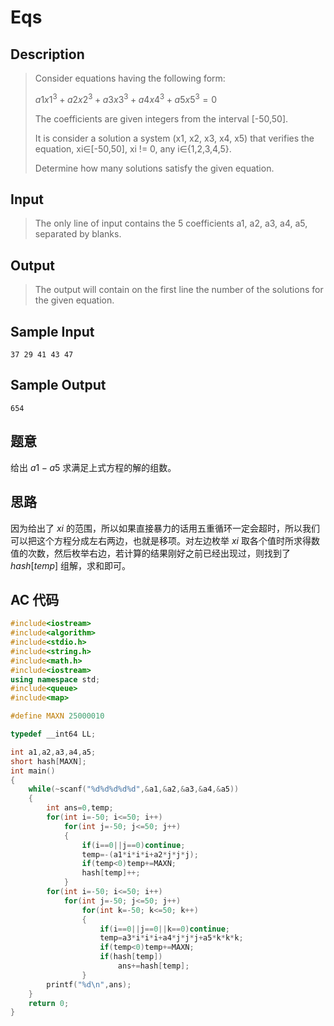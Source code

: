 # Eqs

## **Description**

> Consider equations having the following form: 
>
> $a1x1^3+ a2x2^3+ a3x3^3+ a4x4^3+ a5x5^3=0$
>
> The coefficients are given integers from the interval [-50,50]. 
>
> It is consider a solution a system (x1, x2, x3, x4, x5) that verifies the equation, xi∈[-50,50], xi != 0, any i∈{1,2,3,4,5}. 
>
> Determine how many solutions satisfy the given equation. 



## **Input**

> The only line of input contains the 5 coefficients a1, a2, a3, a4, a5, separated by blanks.



## **Output**

> The output will contain on the first line the number of the solutions for the given equation.



## **Sample Input**

    37 29 41 43 47


## **Sample Output**

    654



## **题意**

给出 $a1-a5$ 求满足上式方程的解的组数。



## **思路**

因为给出了 $xi$ 的范围，所以如果直接暴力的话用五重循环一定会超时，所以我们可以把这个方程分成左右两边，也就是移项。对左边枚举 $xi$ 取各个值时所求得数值的次数，然后枚举右边，若计算的结果刚好之前已经出现过，则找到了 $hash[temp]$ 组解，求和即可。



## **AC 代码**

```cpp
#include<iostream>
#include<algorithm>
#include<stdio.h>
#include<string.h>
#include<math.h>
#include<iostream>
using namespace std;
#include<queue>
#include<map>

#define MAXN 25000010

typedef __int64 LL;

int a1,a2,a3,a4,a5;
short hash[MAXN];
int main()
{
    while(~scanf("%d%d%d%d%d",&a1,&a2,&a3,&a4,&a5))
    {
        int ans=0,temp;
        for(int i=-50; i<=50; i++)
            for(int j=-50; j<=50; j++)
            {
                if(i==0||j==0)continue;
                temp=-(a1*i*i*i+a2*j*j*j);
                if(temp<0)temp+=MAXN;
                hash[temp]++;
            }
        for(int i=-50; i<=50; i++)
            for(int j=-50; j<=50; j++)
                for(int k=-50; k<=50; k++)
                {
                    if(i==0||j==0||k==0)continue;
                    temp=a3*i*i*i+a4*j*j*j+a5*k*k*k;
                    if(temp<0)temp+=MAXN;
                    if(hash[temp])
                        ans+=hash[temp];
                }
        printf("%d\n",ans);
    }
    return 0;
}
```

